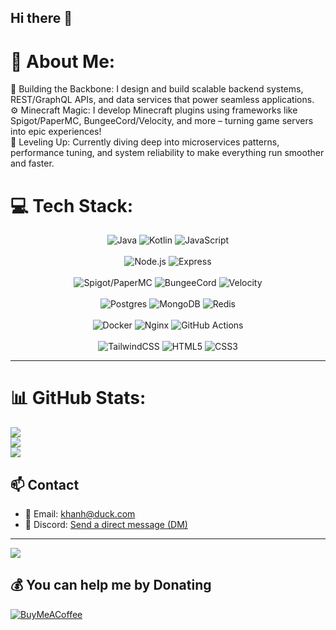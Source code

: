 ## Hi there 👋

# 💫 About Me:
🔭 Building the Backbone: I design and build scalable backend systems, REST/GraphQL APIs, and data services that power seamless applications.<br>⚙️ Minecraft Magic: I develop Minecraft plugins using frameworks like Spigot/PaperMC, BungeeCord/Velocity, and more – turning game servers into epic experiences!<br>🌱 Leveling Up: Currently diving deep into microservices patterns, performance tuning, and system reliability to make everything run smoother and faster.

# 💻 Tech Stack:
<p align="center">
  <img src="https://img.shields.io/badge/Java-%23ED8B00.svg?style=for-the-badge&logo=openjdk&logoColor=white" alt="Java" />
  <img src="https://img.shields.io/badge/Kotlin-%237F52FF.svg?style=for-the-badge&logo=kotlin&logoColor=white" alt="Kotlin" />
  <img src="https://img.shields.io/badge/JavaScript-%23323330.svg?style=for-the-badge&logo=javascript&logoColor=%23F7DF1E" alt="JavaScript" />
  <br/><br/>
  <img src="https://img.shields.io/badge/Node.js-6DA55F?style=for-the-badge&logo=node.js&logoColor=white" alt="Node.js" />
  <img src="https://img.shields.io/badge/Express.js-%23404d59.svg?style=for-the-badge&logo=express&logoColor=%2361DAFB" alt="Express" />
  <br/><br/>
  <img src="https://img.shields.io/badge/Spigot%20%2F%20PaperMC-informational?style=for-the-badge" alt="Spigot/PaperMC" />
  <img src="https://img.shields.io/badge/BungeeCord-%23007ACC.svg?style=for-the-badge" alt="BungeeCord" />
  <img src="https://img.shields.io/badge/Velocity-%23999999.svg?style=for-the-badge" alt="Velocity" />
  <br/><br/>
  <img src="https://img.shields.io/badge/Postgres-%23316192.svg?style=for-the-badge&logo=postgresql&logoColor=white" alt="Postgres" />
  <img src="https://img.shields.io/badge/MongoDB-%234ea94b.svg?style=for-the-badge&logo=mongodb&logoColor=white" alt="MongoDB" />
  <img src="https://img.shields.io/badge/Redis-%23DD0031.svg?style=for-the-badge&logo=redis&logoColor=white" alt="Redis" />
  <br/><br/>
  <img src="https://img.shields.io/badge/Docker-%230db7ed.svg?style=for-the-badge&logo=docker&logoColor=white" alt="Docker" />
  <img src="https://img.shields.io/badge/Nginx-%23009639.svg?style=for-the-badge&logo=nginx&logoColor=white" alt="Nginx" />
  <img src="https://img.shields.io/badge/GitHub%20Actions-%232671E5.svg?style=for-the-badge&logo=githubactions&logoColor=white" alt="GitHub Actions" />
  <br/><br/>
  <img src="https://img.shields.io/badge/TailwindCSS-%2338B2AC.svg?style=for-the-badge&logo=tailwind-css&logoColor=white" alt="TailwindCSS" />
  <img src="https://img.shields.io/badge/HTML5-%23E34F26.svg?style=for-the-badge&logo=html5&logoColor=white" alt="HTML5" />
  <img src="https://img.shields.io/badge/CSS3-%231572B6.svg?style=for-the-badge&logo=css3&logoColor=white" alt="CSS3" />
</p>

---
# 📊 GitHub Stats:
![](https://github-readme-stats.vercel.app/api?username=HuynhKhanh1402&theme=dark&hide_border=false&include_all_commits=false&count_private=false)<br/>
![](https://nirzak-streak-stats.vercel.app/?user=HuynhKhanh1402&theme=dark&hide_border=false)<br/>
![](https://github-readme-stats.vercel.app/api/top-langs/?username=HuynhKhanh1402&theme=dark&hide_border=false&include_all_commits=false&count_private=false&layout=compact)

## 📫 Contact

- 📧 Email: [khanh@duck.com](mailto:khanh@duck.com)  
- 💬 Discord: [Send a direct message (DM)](https://discordapp.com/users/717658004954021921)

---
[![](https://visitcount.itsvg.in/api?id=HuynhKhanh1402&icon=0&color=0)](https://visitcount.itsvg.in)

## 💰 You can help me by Donating
[![BuyMeACoffee](https://img.shields.io/badge/Buy%20Me%20a%20Coffee-ffdd00?style=for-the-badge&logo=buy-me-a-coffee&logoColor=black)](https://buymeacoffee.com/https://buymeacoffee.com/huynhhkhanh) 
